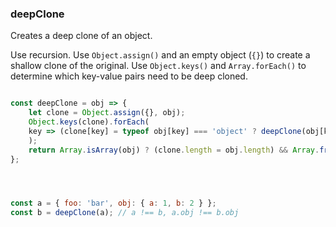 ### deepClone

Creates a deep clone of an object.

Use recursion.
Use `Object.assign()` and an empty object (`{}`) to create a shallow clone of the original.
Use `Object.keys()` and `Array.forEach()` to determine which key-value pairs need to be deep cloned.

```js

const deepClone = obj => {
	let clone = Object.assign({}, obj);
	Object.keys(clone).forEach(
	key => (clone[key] = typeof obj[key] === 'object' ? deepClone(obj[key]) : obj[key])
	);
	return Array.isArray(obj) ? (clone.length = obj.length) && Array.from(clone) : obj;
};
```

```js



const a = { foo: 'bar', obj: { a: 1, b: 2 } };
const b = deepClone(a); // a !== b, a.obj !== b.obj
```
